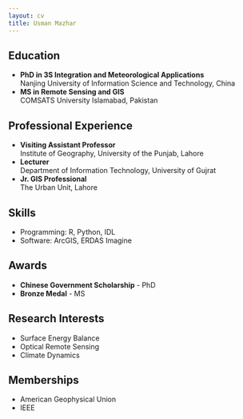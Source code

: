 ```yaml
---
layout: cv
title: Usman Mazhar
---
```


## Education
- **PhD in 3S Integration and Meteorological Applications**  
  Nanjing University of Information Science and Technology, China
- **MS in Remote Sensing and GIS**  
  COMSATS University Islamabad, Pakistan

## Professional Experience
- **Visiting Assistant Professor**  
  Institute of Geography, University of the Punjab, Lahore
- **Lecturer**  
  Department of Information Technology, University of Gujrat
- **Jr. GIS Professional**  
  The Urban Unit, Lahore

## Skills
- Programming: R, Python, IDL
- Software: ArcGIS, ERDAS Imagine

## Awards
- **Chinese Government Scholarship** - PhD
- **Bronze Medal** - MS

## Research Interests
- Surface Energy Balance
- Optical Remote Sensing
- Climate Dynamics

## Memberships
- American Geophysical Union
- IEEE
